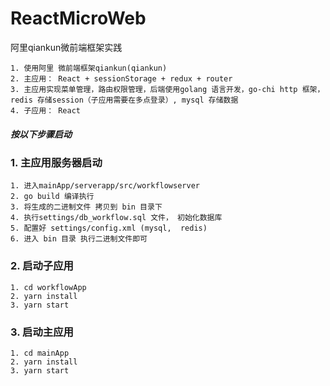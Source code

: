# ReactMicroWeb
阿里qiankun微前端框架实践

```
1. 使用阿里 微前端框架qiankun(qiankun)
2. 主应用： React + sessionStorage + redux + router
3. 主应用实现菜单管理，路由权限管理，后端使用golang 语言开发，go-chi http 框架， redis 存储session（子应用需要在多点登录）, mysql 存储数据
4. 子应用： React
```

##### 按以下步骤启动

### 1. 主应用服务器启动

```
1. 进入mainApp/serverapp/src/workflowserver
2. go build 编译执行
3. 将生成的二进制文件 拷贝到 bin 目录下
4. 执行settings/db_workflow.sql 文件， 初始化数据库
5. 配置好 settings/config.xml (mysql,  redis)
6. 进入 bin 目录 执行二进制文件即可
```

### 2. 启动子应用

```
1. cd workflowApp
2. yarn install
3. yarn start
```

### 3. 启动主应用

```
1. cd mainApp
2. yarn install
3. yarn start
```